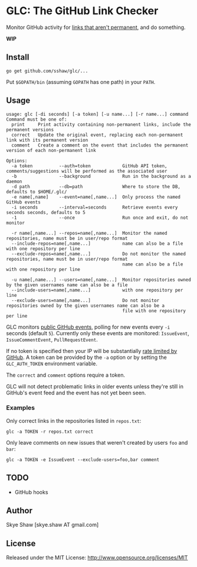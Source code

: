 # GLC: The GitHub Link Checker

Monitor GitHub activity for [links that aren't permanent](https://help.github.com/articles/getting-permanent-links-to-files/), and do something.

**WIP**

## Install

	go get github.com/sshaw/glc/...

Put `$GOPATH/bin` (assuming `GOPATH` has one path) in your `PATH`.

## Usage

    usage: glc [-di seconds] [-a token] [-u name...] [-r name...] command
    Command must be one of:
	  print		Print activity containing non-permanent links, include the permanent versions
	  correct	Update the original event, replacing each non-permanent link with its permanent version
      comment	Create a comment on the event that includes the permanent version of each non-permanent link

    Options:
      -a token		    --auth=token			GitHub API token, comments/suggestions will be performed as the associated user
	  -b	   	    	--background			Run in the background as a daemon
      -d path	        --db=path				Where to store the DB, defaults to $HOME/.glc/
      -e name[,name]    --event=name[,name...]	Only process the named GitHub events
      -i seconds        --interval=seconds		Retrieve events every seconds seconds, defaults to 5
      -1				--once					Run once and exit, do not monitor

      -r name[,name...] --repos=name[,name...]	Monitor the named repositories, name must be in user/repo format
      --include-repos=name[,name...]			name can also be a file with one repository per line
      --exclude-repos=name[,name...]			Do not monitor the named repositories, name must be in user/repo format
    											name can also be a file with one repository per line

      -u name[,name...] --users=name[,name...]	Monitor repositories owned by the given usernames name can also be a file
      --include-users=name[,name...]			with one repository per line
      --exclude-users=name[,name...]			Do not monitor repositories owned by the given usernames name can also be a
	    										file with one repository per line

GLC monitors [public GitHub events](https://developer.github.com/v3/activity/events/#list-public-events), polling for new events every `-i` seconds (default `5`).
Currently only these events are monitored: `IssueEvent`, `IssueCommentEvent`, `PullRequestEvent`.

If no token is specified then your IP will be substantially [rate limited by GitHub](https://developer.github.com/v3/#rate-limiting). A token can be provided by the `-a` option
or by setting the `GLC_AUTH_TOKEN` environment variable.

The `correct` and `comment` options require a token.

GLC will not detect problematic links in older events unless they're still in GitHub's event feed and the event has not yet been seen.

### Examples

Only correct links in the repositories listed in `repos.txt`:

	glc -a TOKEN -r repos.txt correct

Only leave comments on new issues that weren't created by users `foo` and `bar`:

	glc -a TOKEN -e IssueEvent --exclude-users=foo,bar comment


## TODO

*  GitHub hooks

## Author

Skye Shaw [skye.shaw AT gmail.com]

## License

Released under the MIT License: http://www.opensource.org/licenses/MIT
